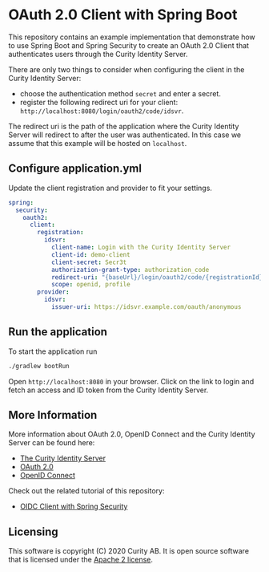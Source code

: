 # OAuth 2.0 Client with Spring Boot
This repository contains an example implementation that demonstrate how to use Spring Boot and Spring Security to create an OAuth 2.0 Client that authenticates users through the Curity Identity Server.

There are only two things to consider when configuring the client in the Curity Identity Server:

* choose the authentication method `secret` and enter a secret. 
* register the following redirect uri for your client: `http://localhost:8080/login/oauth2/code/idsvr`. 

The redirect uri is the path of the application where the Curity Identity Server will redirect to after the user was authenticated. In this case we assume that this example will be hosted on `localhost`. 

## Configure application.yml
Update the client registration and provider to fit your settings.

```yaml
spring:
  security:
    oauth2:
      client:
        registration:
          idsvr:
            client-name: Login with the Curity Identity Server
            client-id: demo-client
            client-secret: Secr3t
            authorization-grant-type: authorization_code
            redirect-uri: "{baseUrl}/login/oauth2/code/{registrationId}"
            scope: openid, profile
        provider:
          idsvr:
            issuer-uri: https://idsvr.example.com/oauth/anonymous
```

## Run the application
To start the application run 

```bash
./gradlew bootRun
```

Open `http://localhost:8080` in your browser. Click on the link to login and fetch an access and ID token from the Curity Identity Server.

## More Information
More information about OAuth 2.0, OpenID Connect and the Curity Identity Server can be found here:

* [The Curity Identity Server](https://curity.io)
* [OAuth 2.0](https://curity.io/resources/oauth/)
* [OpenID Connect](https://curity.io/resources/openid-connect/)

Check out the related tutorial of this repository:
* [OIDC Client with Spring Security](https://curity.io/resources/tutorials/howtos/writing-clients/oidc-spring-boot/)

## Licensing

This software is copyright (C) 2020 Curity AB. It is open source software that is licensed under the [Apache 2 license](LICENSE).
